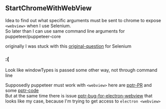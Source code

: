 ## StartChromeWithWebView

Idea to find out what specific arguments must be sent to chrome to expose `<webview>` when I use Selenium.  
So later than I can use same command line arguments for puppeteer/puppeteer-core

originally I was stuck with this [original-question] for Selenium 


### :(
Look like windowTypes is passed some other way, not through command line  

Supposedly puppeteer must work with `<webview>` here are [pptr-PR] and some [pptr-code]  
But at the same time there is issue [pptr-bug-for-electron-webview] that looks like my case, because I'm trying to get access to `electron <webview>`  

[original-question]: https://stackoverflow.com/questions/63225306/how-to-switch-to-iframe-inside-shadow-dom-with-selenium/63227482#63227482 
[pptr-PR]: https://github.com/puppeteer/puppeteer/pull/5905
[pptr-code]: https://github.com/puppeteer/puppeteer/blob/b75039746ac6bddf1411538242b5e70b0f2e6e8a/src/common/Target.ts
[pptr-bug-for-electron-webview]: https://github.com/puppeteer/puppeteer/issues/6473




